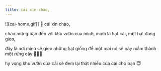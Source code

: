 ```yaml
---
title: cải xin chào,
---
```

![[cai-home.gif]]
🌱 cải xin chào,

chào mừng bạn đến với khu vườn của mình, mình là hạt cải, một hạt đang gieo,

đây là nơi mình sẽ gieo những hạt giống để một mai nó sẽ nảy mầm thành một rừng cây 🎄🌳🎄

hy vọng khu vườn của cải sẽ đem lại thật nhiều của cải cho bạn 😇

